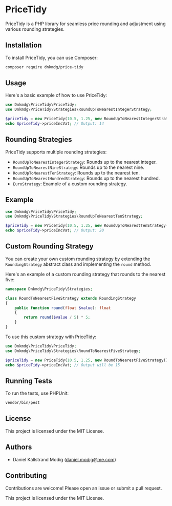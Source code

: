 # PriceTidy

PriceTidy is a PHP library for seamless price rounding and adjustment using various rounding strategies.

## Installation

To install PriceTidy, you can use Composer:

```bash
composer require dnkmdg/price-tidy
```

## Usage

Here's a basic example of how to use PriceTidy:

```php
use Dnkmdg\PriceTidy\PriceTidy;
use Dnkmdg\PriceTidy\Strategies\RoundUpToNearestIntegerStrategy;

$priceTidy = new PriceTidy(10.5, 1.25, new RoundUpToNearestIntegerStrategy());
echo $priceTidy->priceIncVat; // Output: 14
```

## Rounding Strategies

PriceTidy supports multiple rounding strategies:

- `RoundUpToNearestIntegerStrategy`: Rounds up to the nearest integer.
- `RoundUpToNearestNineStrategy`: Rounds up to the nearest nine.
- `RoundUpToNearestTenStrategy`: Rounds up to the nearest ten.
- `RoundUpToNearestHundredStrategy`: Rounds up to the nearest hundred.
- `EuroStrategy`: Example of a custom rounding strategy.


## Example

```php
use Dnkmdg\PriceTidy\PriceTidy;
use Dnkmdg\PriceTidy\Strategies\RoundUpToNearestTenStrategy;

$priceTidy = new PriceTidy(10.5, 1.25, new RoundUpToNearestTenStrategy());
echo $priceTidy->priceIncVat; // Output: 20
```

## Custom Rounding Strategy

You can create your own custom rounding strategy by extending the `RoundingStrategy` abstract class and implementing the `round` method.

Here's an example of a custom rounding strategy that rounds to the nearest five:

```php
namespace Dnkmdg\PriceTidy\Strategies;

class RoundToNearestFiveStrategy extends RoundingStrategy
{
    public function round(float $value): float
    {
        return round($value / 5) * 5;
    }
}
```

To use this custom strategy with PriceTidy:

```php
use Dnkmdg\PriceTidy\PriceTidy;
use Dnkmdg\PriceTidy\Strategies\RoundToNearestFiveStrategy;

$priceTidy = new PriceTidy(10.5, 1.25, new RoundToNearestFiveStrategy());
echo $priceTidy->priceIncVat; // Output will be 15
```


## Running Tests

To run the tests, use PHPUnit:

```bash
vendor/bin/pest
```

## License

This project is licensed under the MIT License.

## Authors

- Daniel Källstrand Modig (daniel.modig@me.com)

## Contributing

Contributions are welcome! Please open an issue or submit a pull request.


This project is licensed under the MIT License.